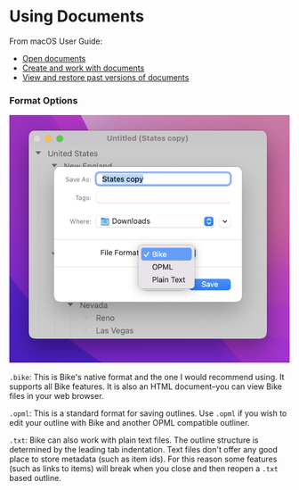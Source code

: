 # Using Documents

From macOS User Guide:

* [Open documents](https://support.apple.com/guide/mac-help/open-documents-mchl971293e1/12.0/mac/12.0)
* [Create and work with documents](https://support.apple.com/guide/mac-help/create-and-work-with-documents-mchldc1dd114/12.0/mac/12.0)
* [View and restore past versions of documents](https://support.apple.com/guide/mac-help/view-and-restore-past-versions-of-documents-mh40710/12.0/mac/12.0)

### Format Options

![Format Options](../.gitbook/assets/formats.png)

`.bike`: This is Bike's native format and the one I would recommend using. It supports all Bike features. It is also an HTML document–you can view Bike files in your web browser.

`.opml`: This is a standard format for saving outlines. Use `.opml` if you wish to edit your outline with Bike and another OPML compatible outliner.

`.txt`: Bike can also work with plain text files. The outline structure is determined by the leading tab indentation. Text files don't offer any good place to store metadata (such as item ids). For this reason some features (such as links to items) will break when you close and then reopen a `.txt` based outline.
